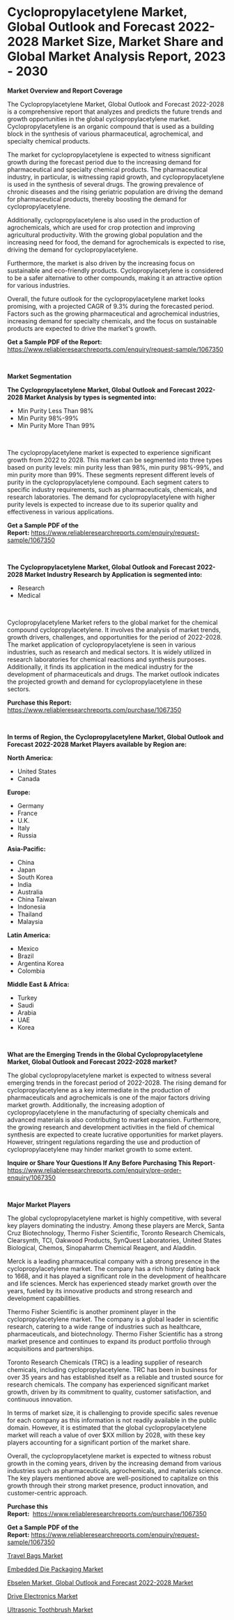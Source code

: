 <p><h1>Cyclopropylacetylene Market, Global Outlook and Forecast 2022-2028 Market Size, Market Share and Global Market Analysis Report, 2023 - 2030</h1></p><p><strong>Market Overview and Report Coverage</strong></p>
<p><p>The Cyclopropylacetylene Market, Global Outlook and Forecast 2022-2028 is a comprehensive report that analyzes and predicts the future trends and growth opportunities in the global cyclopropylacetylene market. Cyclopropylacetylene is an organic compound that is used as a building block in the synthesis of various pharmaceutical, agrochemical, and specialty chemical products.</p><p>The market for cyclopropylacetylene is expected to witness significant growth during the forecast period due to the increasing demand for pharmaceutical and specialty chemical products. The pharmaceutical industry, in particular, is witnessing rapid growth, and cyclopropylacetylene is used in the synthesis of several drugs. The growing prevalence of chronic diseases and the rising geriatric population are driving the demand for pharmaceutical products, thereby boosting the demand for cyclopropylacetylene.</p><p>Additionally, cyclopropylacetylene is also used in the production of agrochemicals, which are used for crop protection and improving agricultural productivity. With the growing global population and the increasing need for food, the demand for agrochemicals is expected to rise, driving the demand for cyclopropylacetylene.</p><p>Furthermore, the market is also driven by the increasing focus on sustainable and eco-friendly products. Cyclopropylacetylene is considered to be a safer alternative to other compounds, making it an attractive option for various industries.</p><p>Overall, the future outlook for the cyclopropylacetylene market looks promising, with a projected CAGR of 9.3% during the forecasted period. Factors such as the growing pharmaceutical and agrochemical industries, increasing demand for specialty chemicals, and the focus on sustainable products are expected to drive the market's growth.</p></p>
<p><strong>Get a Sample PDF of the Report:</strong> <a href="https://www.reliableresearchreports.com/enquiry/request-sample/1067350">https://www.reliableresearchreports.com/enquiry/request-sample/1067350</a></p>
<p>&nbsp;</p>
<p><strong>Market Segmentation</strong></p>
<p><strong>The Cyclopropylacetylene Market, Global Outlook and Forecast 2022-2028 Market Analysis by types is segmented into:</strong></p>
<p><ul><li>Min Purity Less Than 98%</li><li>Min Purity 98%-99%</li><li>Min Purity More Than 99%</li></ul></p>
<p>&nbsp;</p>
<p><p>The cyclopropylacetylene market is expected to experience significant growth from 2022 to 2028. This market can be segmented into three types based on purity levels: min purity less than 98%, min purity 98%-99%, and min purity more than 99%. These segments represent different levels of purity in the cyclopropylacetylene compound. Each segment caters to specific industry requirements, such as pharmaceuticals, chemicals, and research laboratories. The demand for cyclopropylacetylene with higher purity levels is expected to increase due to its superior quality and effectiveness in various applications.</p></p>
<p><strong>Get a Sample PDF of the Report:</strong>&nbsp;<a href="https://www.reliableresearchreports.com/enquiry/request-sample/1067350">https://www.reliableresearchreports.com/enquiry/request-sample/1067350</a></p>
<p>&nbsp;</p>
<p><strong>The Cyclopropylacetylene Market, Global Outlook and Forecast 2022-2028 Market Industry Research by Application is segmented into:</strong></p>
<p><ul><li>Research</li><li>Medical</li></ul></p>
<p>&nbsp;</p>
<p><p>Cyclopropylacetylene Market refers to the global market for the chemical compound cyclopropylacetylene. It involves the analysis of market trends, growth drivers, challenges, and opportunities for the period of 2022-2028. The market application of cyclopropylacetylene is seen in various industries, such as research and medical sectors. It is widely utilized in research laboratories for chemical reactions and synthesis purposes. Additionally, it finds its application in the medical industry for the development of pharmaceuticals and drugs. The market outlook indicates the projected growth and demand for cyclopropylacetylene in these sectors.</p></p>
<p><strong>Purchase this Report:</strong>&nbsp; <a href="https://www.reliableresearchreports.com/purchase/1067350">https://www.reliableresearchreports.com/purchase/1067350</a></p>
<p>&nbsp;</p>
<p><strong>In terms of Region, the Cyclopropylacetylene Market, Global Outlook and Forecast 2022-2028 Market Players available by Region are:</strong></p>
<p>
    <p> <strong> North America: </strong>
        <ul>
            <li>United States</li>
            <li>Canada</li>
        </ul>
        </p> 
    <p> <strong> Europe: </strong>
        <ul>
            <li>Germany</li>
            <li>France</li>
            <li>U.K.</li>
            <li>Italy</li>
            <li>Russia</li>
        </ul>
        </p> 
    <p> <strong> Asia-Pacific: </strong>
        <ul>
            <li>China</li>
            <li>Japan</li>
            <li>South Korea</li>
            <li>India</li>
            <li>Australia</li>
            <li>China Taiwan</li>
            <li>Indonesia</li>
            <li>Thailand</li>
            <li>Malaysia</li>
        </ul>
        </p> 
    <p> <strong> Latin America: </strong>
        <ul>
            <li>Mexico</li>
            <li>Brazil</li>
            <li>Argentina Korea</li>
            <li>Colombia</li>
        </ul>
        </p> 
    <p> <strong> Middle East & Africa: </strong>
        <ul>
            <li>Turkey</li>
            <li>Saudi</li>
            <li>Arabia</li>
            <li>UAE</li>
            <li>Korea</li>
        </ul>
    </p>
    </p>
<p>&nbsp;</p>
<p><strong>What are the Emerging Trends in the Global Cyclopropylacetylene Market, Global Outlook and Forecast 2022-2028 market?</strong></p>
<p><p>The global cyclopropylacetylene market is expected to witness several emerging trends in the forecast period of 2022-2028. The rising demand for cyclopropylacetylene as a key intermediate in the production of pharmaceuticals and agrochemicals is one of the major factors driving market growth. Additionally, the increasing adoption of cyclopropylacetylene in the manufacturing of specialty chemicals and advanced materials is also contributing to market expansion. Furthermore, the growing research and development activities in the field of chemical synthesis are expected to create lucrative opportunities for market players. However, stringent regulations regarding the use and production of cyclopropylacetylene may hinder market growth to some extent.</p></p>
<p><strong>Inquire or Share Your Questions If Any Before Purchasing This Report</strong>- <a href="https://www.reliableresearchreports.com/enquiry/pre-order-enquiry/1067350">https://www.reliableresearchreports.com/enquiry/pre-order-enquiry/1067350</a></p>
<p>&nbsp;</p>
<p><strong>Major Market Players</strong></p>
<p><p>The global cyclopropylacetylene market is highly competitive, with several key players dominating the industry. Among these players are Merck, Santa Cruz Biotechnology, Thermo Fisher Scientific, Toronto Research Chemicals, Clearsynth, TCI, Oakwood Products, SynQuest Laboratories, United States Biological, Chemos, Sinopaharrm Chemical Reagent, and Aladdin.</p><p>Merck is a leading pharmaceutical company with a strong presence in the cyclopropylacetylene market. The company has a rich history dating back to 1668, and it has played a significant role in the development of healthcare and life sciences. Merck has experienced steady market growth over the years, fueled by its innovative products and strong research and development capabilities.</p><p>Thermo Fisher Scientific is another prominent player in the cyclopropylacetylene market. The company is a global leader in scientific research, catering to a wide range of industries such as healthcare, pharmaceuticals, and biotechnology. Thermo Fisher Scientific has a strong market presence and continues to expand its product portfolio through acquisitions and partnerships.</p><p>Toronto Research Chemicals (TRC) is a leading supplier of research chemicals, including cyclopropylacetylene. TRC has been in business for over 35 years and has established itself as a reliable and trusted source for research chemicals. The company has experienced significant market growth, driven by its commitment to quality, customer satisfaction, and continuous innovation.</p><p>In terms of market size, it is challenging to provide specific sales revenue for each company as this information is not readily available in the public domain. However, it is estimated that the global cyclopropylacetylene market will reach a value of over $XX million by 2028, with these key players accounting for a significant portion of the market share.</p><p>Overall, the cyclopropylacetylene market is expected to witness robust growth in the coming years, driven by the increasing demand from various industries such as pharmaceuticals, agrochemicals, and materials science. The key players mentioned above are well-positioned to capitalize on this growth through their strong market presence, product innovation, and customer-centric approach.</p></p>
<p><strong>Purchase this Report:</strong>&nbsp;&nbsp;<a href="https://www.reliableresearchreports.com/purchase/1067350">https://www.reliableresearchreports.com/purchase/1067350</a></p>
<p></p>
<p><strong>Get a Sample PDF of the Report:</strong>&nbsp;<a href="https://www.reliableresearchreports.com/enquiry/request-sample/1067350">https://www.reliableresearchreports.com/enquiry/request-sample/1067350</a></p>
<p><p><a href="https://medium.com/@sureshrainarp23/travel-bags-market-size-growth-forecast-2023-2030-62a7432837a5">Travel Bags Market</a></p><p><a href="https://www.linkedin.com/pulse/embedded-die-packaging-market-research-report-provides-vzcfe/">Embedded Die Packaging Market</a></p><p><a href="https://github.com/GroverBarry/Market-Research-Report-List-1/blob/main/ebselen-market-global-outlook-and-forecast-2022-2028-market.md">Ebselen Market, Global Outlook and Forecast 2022-2028 Market</a></p><p><a href="https://www.reportprime.com/drive-electronics-r5373">Drive Electronics Market</a></p><p><a href="https://medium.com/@sachintenrp23/ultrasonic-toothbrush-market-size-growth-forecast-2023-2030-0cb6403e1359">Ultrasonic Toothbrush Market</a></p></p>